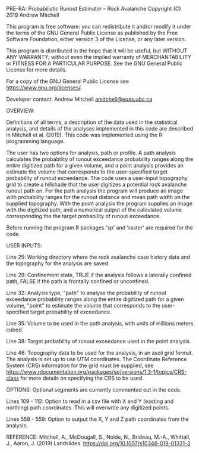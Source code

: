 PRE-RA: Probabilistic Runout Estimator – Rock Avalanche 
Copyright (C) 2019  Andrew Mitchell

This program is free software: you can redistribute it and/or modify it under the terms of the GNU General Public License as published by the Free Software Foundation, either version 3 of the License, or any later version.

This program is distributed in the hope that it will be useful, but WITHOUT ANY WARRANTY; without even the implied warranty of MERCHANTABILITY or FITNESS FOR A PARTICULAR PURPOSE.  See the GNU General Public License for more details.

For a copy of the GNU General Public License see <https://www.gnu.org/licenses/>.

Developer contact: Andrew Mitchell <amitchell@eoas.ubc.ca>

OVERVIEW:

Definitions of all terms, a description of the data used in the statistical analysis, and details of the analyses implemented in this code are described in Mitchell et al. (2019). This code was implemented using the R programming language.

The user has two options for analysis, path or profile. A path analysis calculates the probability of runout exceedance probability ranges along the entire digitized path for a given volume, and a point analysis provides an estimate the volume that corresponds to the user-specified target probability of runout exceedance. The code uses a user-input topography grid to create a hillshade that the user digitizes a potential rock avalanche runout path on. For the path analysis the program will produce an image with probability ranges for the runout distance and mean path width on the supplied topography. With the point analysis the program supplies an image with the digitized path, and a numerical output of the calculated volume corresponding the the target probability of runout exceedance.

Before running the program R packages 'sp' and 'raster' are required for the code.

USER INPUTS:

Line 25: Working directory where the rock avalanche case history data and the topography for the analysis are saved.

Line 29: Confinement state, TRUE if the analysis follows a laterally confined path, FALSE if the path is frontally confined or unconfined.

Line 32: Analysis type, "path" to analyse the probability of runout exceedance probability ranges along the entire digitized path for a given volume, "point" to estimate the volume that corresponds to the user-specified target probability of exceedance.

Line 35: Volume to be used in the path analysis, with units of millions meters cubed.

Line 38: Target probability of runout exceedance used in the point analysis.

Line 46: Topography data to be used for the analysis, in an ascii grid format. The analysis is set up to use UTM coordinates. The Coordinate Reference System (CRS) information for the grid must be supplied, see https://www.rdocumentation.org/packages/sp/versions/1.3-1/topics/CRS-class for more details on specifying the CRS to be used.

OPTIONS:
Optional segments are currently commented out in the code.

Lines 109 - 112: Option to read in a csv file with X and Y (easting and northing) path coordinates. This will overwrite any digitized points.

Lines 558 - 559: Option to output the X, Y and Z path coordinates from the analysis.

REFERENCE:
Mitchell, A., McDougall, S., Nolde, N., Brideau, M.-A., Whittall, J., Aaron, J. (2019) Landslides. https://doi.org/10.1007/s10346-019-01331-3
